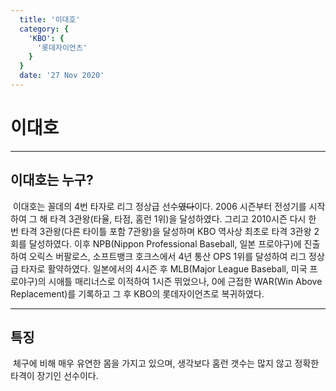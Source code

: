 ```yaml
---
  title: '이대호'
  category: {
    'KBO': {
      '롯데자이언츠'
    }
  }
  date: '27 Nov 2020'
---
```

# 이대호
***
## 이대호는 누구?
 &nbsp;이대호는 꼴데의 4번 타자로 리그 정상급 선수~~였다~~이다. 2006 시즌부터 전성기를 시작하여 그 해 타격 3관왕(타율, 타점, 홈런 1위)을 달성하였다. 그리고 2010시즌 다시 한 번 타격 3관왕(다른 타이틀 포함 7관왕)을 달성하며 KBO 역사상 최초로 타격 3관왕 2회를 달성하였다. 이후 NPB(Nippon Professional Baseball, 일본 프로야구)에 진출하여 오릭스 버팔로스, 소프트뱅크 호크스에서 4년 통산 OPS 1위를 달성하여 리그 정상급 타자로 활약하였다. 일본에서의 4시즌 후 MLB(Major League Baseball, 미국 프로야구)의 시애틀 매리너스로 이적하여 1시즌 뛰었으나, 0에 근접한 WAR(Win Above Replacement)를 기록하고 그 후 KBO의 롯데자이언츠로 복귀하였다. 
***
 ## 특징
 &nbsp;체구에 비해 매우 유연한 몸을 가지고 있으며, 생각보다 홈런 갯수는 많지 않고 정확한 타격이 장기인 선수이다.  